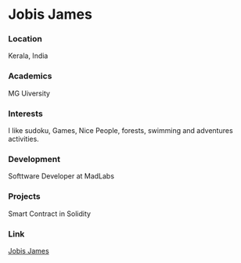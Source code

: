 # Jobis James
### Location 
Kerala, India
### Academics
MG Uiversity
### Interests
I like sudoku, Games, Nice People, forests, swimming and adventures activities.
### Development
Softtware Developer at MadLabs
### Projects 
 Smart Contract in Solidity
### Link
[Jobis James](https://github.com/jobizzz)
